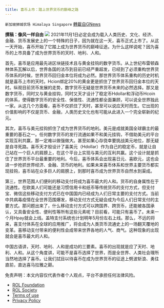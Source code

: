 ```yaml
---
title: 喜币上市：踏上世界货币的巅峰之路
---
```

`新加坡狮城农场 Himalaya Singapore` [轉載自GNews](https://gnews.org/zh-hans/1638656/)

**撰稿：像风一样自由**
![](https://assets.gnews.org/wp-content/uploads/2021/11/Screenshot-2021-11-04-215822.jpg)
2021年11月1日必定会成为载入人类历史、文化、经济、金融、货币发展史上的一个特殊的日子，因为就在这一天，喜币正式上市了。从这一天开始，喜币开始了它踏上成为世界货币的巅峰征途。为什么这样说呢？因为喜币的上市具备了成为世界货币的天时、地利、人和。

首先，喜币是应用最先进区块链技术且与黄金挂钩的数字货币。从上世纪布雷顿森林体系瓦解以后，世界各国的法币到目前已经严重超发，已经到了必须重构世界货币体系的时候，世界货币回归金本位将成为必然。那世界货币体系重构的历史时机就是喜币上市的天时。Hcion绑定20%的黄金更是抓住了世界货币回归金本位的天时。纵观目前货币发展的走势，数字货币无疑是世界货币未来的必然选择。那又是数字货币，同时又与黄金挂钩，同时又天才设计了稳定币Hdollar和浮动币Hcoin的体系，使得数字货币的安全性、保值性、流通性都全面兼顾，可以说全世界独此一家。从这几个方面看，喜币不仅抓住了天时，甚至可以说应天时而生。它出现的价值影响的不仅是货币、金融，人类历史文化也有可能从此进入一个完全崭新的纪元。

其次，喜币与美元挂钩抓住了成为世界货币的地利。美元是成就美国全球霸主的最重要的基石之一。任何数字货币的发行流通如果不和美元挂钩，不借助美元的平台实现互利共赢，那一定难以做强做大。甚至如果心存侥幸要挑战美元地位，那无疑是自寻死路。喜币天才般设计了喜美元（Hdollar）作为自己的稳定币，就是让自己站在一个巨人的肩膀上，在这个平台上实现与美元的互利共赢。这个设计就是抓住了世界货币平台最重要的地利。今后，喜币体系会出现喜日元、喜欧元，这也会进一步抢抓世界经济、金融、货币的地利。如果未来喜币体系和世界主要货币都实现挂钩，喜币站在众多巨人的肩膀上，到那时喜币成为世界货币自然水到渠成。

第三，世界范围人们便利的移动支付将成为喜币最大的人和。货币的自身属性在于流通性。在欧美人们可能还是习惯信用卡和纸币等传统货币的支付方式，但支付宝、微信这些移动支付方式已在中国国内已经成为人们日常主要的支付方式。当前中共病毒疫情在全世界范围爆发，移动支付方式无疑会成为今后人们日常支付的主要方式。那问题出来了，什么移动支付方式可以跨国界、跨货币，还能被各国承认，又具备安全性、便利性等所有这些元素呢？目前看，可能只有喜币了。未来一个月Hpay就会上线。盖特支付系统也计划明年5月份左右上线。那么，不远的将来，喜支付体系在全球的应用推广，将会成为人类货币流通史上的一场翻天覆地的变革。喜移动支付带来的便利性会成带来世界各地的人气、商气。这种现象的出现就会是喜币最大的人和。

中国古语讲，天时、地利、人和是成功的三要素。喜币的出现就是应了天时、地利、人和。从这个角度讲，可能不是喜币选择了世界，而是全世界、人类社会理所当然地选择了喜币。让我们拭目以待喜币在成为世界货币的征途上劈波斩浪、勇往直前，直达喜马拉雅之巅。

 

免责声明：本文内容仅代表作者个人观点，平台不承担任何法律风险。

- [ROL Foundation](https://rolfoundation.org/)
- [ROL Society](https://rolsociety.org/)
- [Terms of use](https://gnews.org/terms-of-use-3/)
- [Privacy Policy](https://gnews.org/privacy-policy/)
